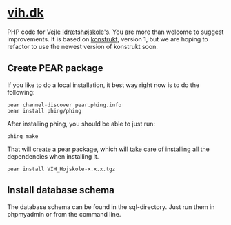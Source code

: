 [vih.dk](http://vih.dk)
==

PHP code for [Vejle Idrætshøjskole's](http://vih.dk). You are more than welcome to suggest improvements. It is based on [konstrukt](http://konstrukt.dk), version 1, but we are hoping to refactor to use the newest version of konstrukt soon.

Create PEAR package
--

If you like to do a local installation, it best way right now is to do the following:

    pear channel-discover pear.phing.info
    pear install phing/phing
    
After installing phing, you should be able to just run:

    phing make
    
That will create a pear package, which will take care of installing all the dependencies when installing it.

    pear install VIH_Hojskole-x.x.x.tgz
    
Install database schema
--

The database schema can be found in the sql-directory. Just run them in phpmyadmin or from the command line.